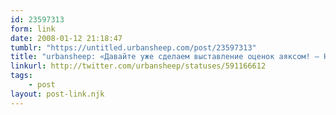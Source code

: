 ```yaml
---
id: 23597313
form: link
date: 2008-01-12 21:18:47
tumblr: "https://untitled.urbansheep.com/post/23597313"
title: "urbansheep: «Давайте уже сделаем выставление оценок аяксом! — Нет, надо повышать число pageviews.» Ага. Именно это вот с этим и сложно бороться. :( Бе."
linkurl: http://twitter.com/urbansheep/statuses/591166612
tags:
    - post
layout: post-link.njk
---
```


